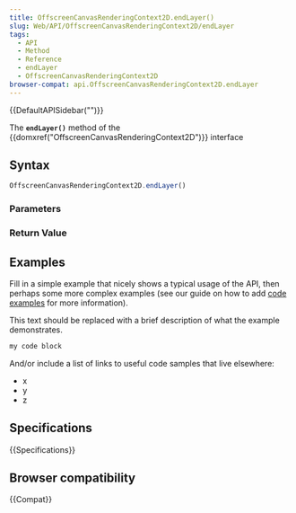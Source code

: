 ```yaml
---
title: OffscreenCanvasRenderingContext2D.endLayer()
slug: Web/API/OffscreenCanvasRenderingContext2D/endLayer
tags:
  - API
  - Method
  - Reference
  - endLayer
  - OffscreenCanvasRenderingContext2D
browser-compat: api.OffscreenCanvasRenderingContext2D.endLayer
---
```

{{DefaultAPISidebar("")}}

The **`endLayer()`** method of the {{domxref("OffscreenCanvasRenderingContext2D")}} interface 

## Syntax

```js
OffscreenCanvasRenderingContext2D.endLayer()
```

### Parameters



### Return Value



## Examples

Fill in a simple example that nicely shows a typical usage of the API, then perhaps some more complex examples (see our guide on how to add [code examples](/en-US/docs/MDN/Contribute/Structures/Code_examples) for more information).

This text should be replaced with a brief description of what the example demonstrates.

```js
my code block
```

And/or include a list of links to useful code samples that live elsewhere:

*   x
*   y
*   z

## Specifications

{{Specifications}}

## Browser compatibility

{{Compat}}

